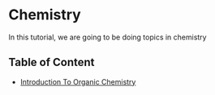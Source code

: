 # Chemistry

In this tutorial, we are going to be doing topics in chemistry

## Table of Content

- [Introduction To Organic Chemistry](./introduction-to-organic-chemistry.md)
